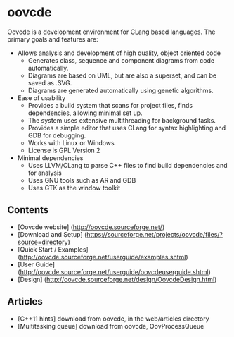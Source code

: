 oovcde
======

Oovcde is a development environment for CLang based languages. The primary goals and features are:

- Allows analysis and development of high quality, object oriented code
   * Generates class, sequence and component diagrams from code automatically.
   * Diagrams are based on UML, but are also a superset, and can be saved as .SVG.
   * Diagrams are generated automatically using genetic algorithms.
- Ease of usability
   * Provides a build system that scans for project files, finds dependencies, allowing minimal set up.
   * The system uses extensive multithreading for background tasks.
   * Provides a simple editor that uses CLang for syntax highlighting and GDB for debugging.
   * Works with Linux or Windows
   * License is GPL Version 2
- Minimal dependencies
   * Uses LLVM/CLang to parse C++ files to find build dependencies and for analysis
   * Uses GNU tools such as AR and GDB
   * Uses GTK as the window toolkit

## Contents

- [Oovcde website] (http://oovcde.sourceforge.net/)
- [Download and Setup] (https://sourceforge.net/projects/oovcde/files/?source=directory)
- [Quick Start / Examples] (http://oovcde.sourceforge.net/userguide/examples.shtml)
- [User Guide] (http://oovcde.sourceforge.net/userguide/oovcdeuserguide.shtml)
- [Design] (http://oovcde.sourceforge.net/design/OovcdeDesign.html)

## Articles

- [C++11 hints] download from oovcde, in the web/articles directory
- [Multitasking queue] download from oovcde, OovProcessQueue
